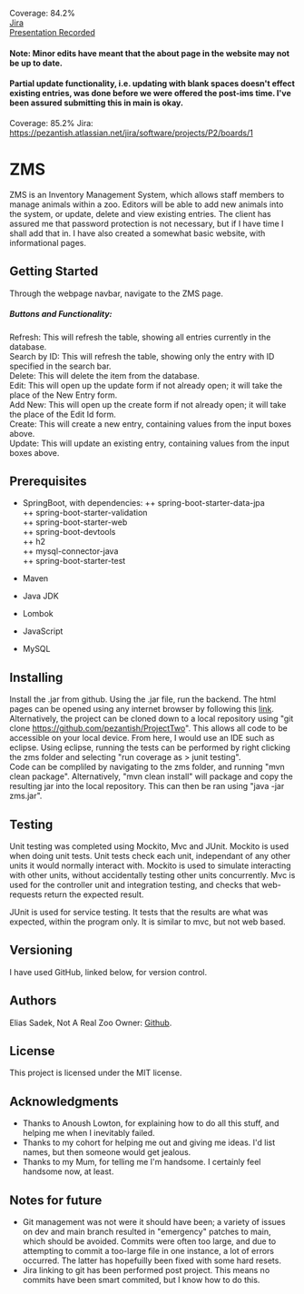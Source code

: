 Coverage: 84.2%  
[Jira](https://pezantish.atlassian.net/jira/software/projects/P2/boards/1)  
[Presentation Recorded](https://drive.google.com/file/d/13TaJj7Jh7g2r3GxZIcouiGv9unEqwTiR/view?usp=sharing)

#### Note: Minor edits have meant that the about page in the website may not be up to date. 
#### Partial update functionality, i.e. updating with blank spaces doesn't effect existing entries, was done before we were offered the post-ims time. I've been assured submitting this in main is okay.

Coverage: 85.2%
Jira: https://pezantish.atlassian.net/jira/software/projects/P2/boards/1

# ZMS

ZMS is an Inventory Management System, which allows staff members to manage animals within a zoo. Editors will be able to add new animals into the system, or update, delete and view existing entries. The client has assured me that password protection is not necessary, but if I have time I shall add that in. I have also created a somewhat basic website, with informational pages.
## Getting Started

Through the webpage navbar, navigate to the ZMS page. 
##### Buttons and Functionality:  
Refresh: This will refresh the table, showing all entries currently in the database.  
Search by ID: This will refresh the table, showing only the entry with ID specified in the search bar.  
Delete: This will delete the item from the database.  
Edit: This will open up the update form if not already open; it will take the place of the New Entry form.  
Add New: This will open up the create form if not already open; it will take the place of the Edit Id form.  
Create: This will create a new entry, containing values from the input boxes above.  
Update: This will update an existing entry, containing values from the input boxes above.  

## Prerequisites
- SpringBoot, with dependencies:
++ spring-boot-starter-data-jpa  
++ spring-boot-starter-validation  
++ spring-boot-starter-web  
++ spring-boot-devtools  
++ h2  
++ mysql-connector-java  
++ spring-boot-starter-test  

- Maven  

- Java JDK  

- Lombok  

- JavaScript  

- MySQL
## Installing
Install the .jar from github. Using the .jar file, run the backend. The html pages can be opened using any internet browser by following this [link](http://localhost:8080/zms.html).
Alternatively, the project can be cloned down to a local repository using "git clone https://github.com/pezantish/ProjectTwo". This allows all code to be accessible on your local device. From here, I would use an IDE such as eclipse. Using eclipse, running the tests can be performed by right clicking the zms folder and selecting "run coverage as > junit testing".  
Code can be compliled by navigating to the zms folder, and running "mvn clean package". Alternatively, "mvn clean install" will package and copy the resulting jar into the local repository. This can then be ran using "java -jar zms.jar".

## Testing
Unit testing was completed using Mockito, Mvc and JUnit.
Mockito is used when doing unit tests. Unit tests check each unit, independant of any other units it would normally interact with. Mockito is used to simulate interacting with other units, without accidentally testing other units concurrently.
Mvc is used for the controller unit and integration testing, and checks that web-requests return the expected result.

JUnit is used for service testing. It tests that the results are what was expected, within the program only. It is similar to mvc, but not web based.

## Versioning
I have used GitHub, linked below, for version control.

## Authors
Elias Sadek, Not A Real Zoo Owner: [Github](https://github.com/pezantish).


## License
This project is licensed under the MIT license.

## Acknowledgments
- Thanks to Anoush Lowton, for explaining how to do all this stuff, and helping me when I inevitably failed.
- Thanks to my cohort for helping me out and giving me ideas. I'd list names, but then someone would get jealous.
- Thanks to my Mum, for telling me I'm handsome. I certainly feel handsome now, at least. 

## Notes for future
- Git management was not were it should have been; a variety of issues on dev and main branch resulted in "emergency" patches to main, which should be avoided. Commits were often too large, and due to attempting to commit a too-large file in one instance, a lot of errors occurred. The latter has hopefuilly been fixed with some hard resets.
- Jira linking to git has been performed post project. This means no commits have been smart commited, but I know how to do this.
